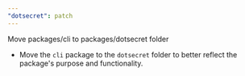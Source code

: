 ```yaml
---
"dotsecret": patch
---
```


Move packages/cli to packages/dotsecret folder

- Move the `cli` package to the `dotsecret` folder to better reflect the package's purpose and functionality.

